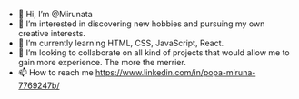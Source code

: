 - 👋 Hi, I’m @Mirunata
- 👀 I’m interested in discovering new hobbies and pursuing my own creative interests.
- 🌱 I’m currently learning HTML, CSS, JavaScript, React.
- 💞️ I’m looking to collaborate on all kind of projects that would allow me to gain more experience. The more the merrier.
- 📫 How to reach me https://www.linkedin.com/in/popa-miruna-7769247b/

<!---
Mirunata/Mirunata is a ✨ special ✨ repository because its `README.md` (this file) appears on your GitHub profile.
You can click the Preview link to take a look at your changes.
--->
